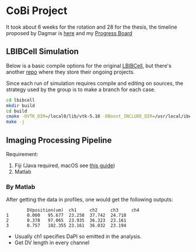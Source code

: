# CoBi Project

It took about 6 weeks for the rotation and 28 for the thesis, the timeline proposed
by Dagmar is [here]() and my [Progress Board](https://trello.com/b/I7HLyuhK)

## LBIBCell Simulation

Below is a basic compile options for the original [LBIBCell](https://tanakas.bitbucket.io/lbibcell/index.html), but there's another 
[repo](https://bitbucket.org/stopkaa/lbmcell/src/master/) where they store their
ongoing projects.

Since each run of simulation requires compile and editing on sources, the 
strategy used by the group is to make a branch for each case.

```bash
cd lbibcell
mkdir build
cd build
cmake -DVTK_DIR=/local0/lib/vtk-5.10 -DBoost_INCLUDE_DIR=/usr/local/iber/el6/boost_1_54_0 -DBoost_LIBRARIES=/usr/local/iber/el6/boost_1_54_0/stage/lib -DCMAKE_BUILD_TYPE=Release ../
make -j
```

## Imaging Processing Pipeline

Requirement:
1. Fiji (Java required, macOS see [this guide](https://dev.to/gabethere/installing-java-on-a-mac-using-homebrew-and-jevn-12m8))
2. Matlab

### By Matlab

After getting the data in profiles, one would get the following outputs:

```
        DVposition(um)  ch1     ch2     ch3     ch4
1       0.000   95.677  23.258  37.742  24.710
2       0.378   97.065  23.935  36.323  23.161
3       0.757   102.355 23.161  36.032  23.194
```

* Usually ch1 specifies DaPI so emitted in the analysis.
* Get DV length in every channel